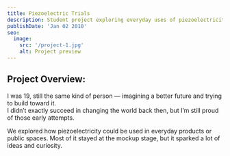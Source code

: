 ```yaml
---
title: Piezoelectric Trials
description: Student project exploring everyday uses of piezoelectricity
publishDate: 'Jan 02 2010'
seo:
  image:
    src: '/project-1.jpg'
    alt: Project preview
---
```


## Project Overview:

I was 19, still the same kind of person — imagining a better future and trying to build toward it.  
I didn’t exactly succeed in changing the world back then, but I’m still proud of those early attempts.

We explored how piezoelectricity could be used in everyday products or public spaces. Most of it stayed at the mockup stage, but it sparked a lot of ideas and curiosity.
